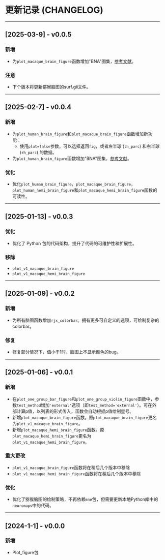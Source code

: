# 更新记录 (CHANGELOG)

---

## [2025-03-9] - v0.0.5

### 新增

- 为`plot_macaque_brain_figure`函数增加"BNA"图集，[参考文献](https://doi.org/10.1093/cercor/bhw157)。

### 注意

- 下个版本将更新猕猴脑图的surf.gii文件。

---

## [2025-02-7] - v0.0.4

### 新增

- 为`plot_human_brain_figure`和`plot_macaque_brain_figure`函数增加新功能：
  - 使用`plot=false`参数，可以选择返回`fig`，或者左半球 (`lh_parc`) 和右半球 (`rh_parc`) 的数据。
- 为`plot_human_brain_figure`函数增加"BNA"图集，[参考文献](https://doi.org/10.1093/cercor/bhw157)。

### 优化

- 优化`plot_human_brain_figure`，`plot_macaque_brain_figure`，`plot_human_hemi_brain_figure`和`plot_macaque_hemi_brain_figure`函数的可读性。

---

## [2025-01-13] - v0.0.3

### 优化

- 优化了 Python 包的代码架构，提升了代码的可维护性和扩展性。

### 移除

- `plot_v1_macaque_brain_figure`
- `plot_v1_macaque_hemi_brain_figure`

---

## [2025-01-09] - v0.0.2

### 新增

- 为所有脑图函数增加`rjx_colorbar`。拥有更多可自定义的选项，可绘制复杂的colorbar。

### 修复

- 修复部分情况下，值小于1时，脑图上不显示颜色的bug。

---

## [2025-01-06] - v0.0.1

### 新增

- 在`plot_one_group_bar_figure`和`plot_one_group_violin_figure`函数中，参数`test_method`增加`'external'`选项（即`test_method='external'`）。可在外部计算p值，以列表的形式传入，函数会自动根据p值绘制星号。
- 新增`plot_macaque_brain_figure`函数。原`plot_macaque_brain_figure`更名为`plot_v1_macaque_brain_figure`。
- 新增`plot_macaque_hemi_brain_figure`函数。原`plot_macaque_hemi_brain_figure`更名为`plot_v1_macaque_hemi_brain_figure`。

### 重大更改

- `plot_v1_macaque_brain_figure`函数将在稍后几个版本中移除
- `plot_v1_macaque_hemi_brain_figure`函数将在稍后几个版本中移除

### 优化
- 优化了猕猴脑图的绘制策略，不再依赖`mne`包，但需要更新本地Python库中的`neuromaps`中的代码。

---

## [2024-1-1] - v0.0.0

### 新增
- Plot_figure包
